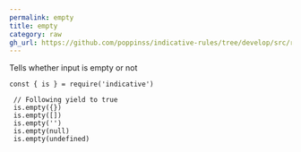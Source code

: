 ```yaml
---
permalink: empty
title: empty
category: raw
gh_url: https://github.com/poppinss/indicative-rules/tree/develop/src/raw/empty.ts
---
```


Tells whether input is empty or not
 
```
const { is } = require('indicative')
 
 // Following yield to true
 is.empty({})
 is.empty([])
 is.empty('')
 is.empty(null)
 is.empty(undefined)
```